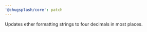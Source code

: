 ```yaml
---
'@chugsplash/core': patch
---
```


Updates ether formatting strings to four decimals in most places.
